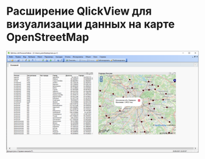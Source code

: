 # Расширение QlickView для визуализации данных на карте OpenStreetMap

![Скриншот](Снимок.PNG "Скриншот")